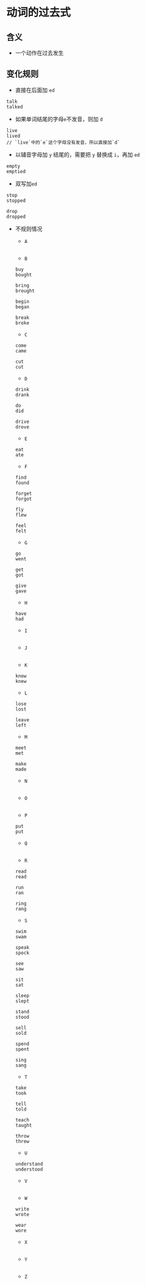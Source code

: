 # 动词的过去式

## 含义

- 一个动作在过去发生

## 变化规则

- 直接在后面加 `ed`

```
talk
talked
```

- 如果单词结尾的字母`e`不发音，则加 `d`

```
live
lived
// `live`中的`e`这个字母没有发音，所以直接加`d`
```

- 以辅音字母加 `y` 结尾的，需要把 `y` 替换成 `i`，再加 `ed`

```
empty
emptied
```

- 双写加`ed`

```
stop
stopped

drop
dropped
```

- 不规则情况

  - `A`

  ```

  ```

  - `B`

  ```
  buy
  bought

  bring
  brought

  begin
  began

  break
  broke
  ```

  - `C`

  ```
  come
  came

  cut
  cut
  ```

  - `D`

  ```
  drink
  drank

  do
  did

  drive
  drove
  ```

  - `E`

  ```
  eat
  ate
  ```

  - `F`

  ```
  find
  found

  forget
  forgot

  fly
  flew

  feel
  felt
  ```

  - `G`

  ```
  go
  went

  get
  got

  give
  gave
  ```

  - `H`

  ```
  have
  had
  ```

  - `I`

  ```

  ```

  - `J`

  ```

  ```

  - `K`

  ```
  know
  knew
  ```

  - `L`

  ```
  lose
  lost

  leave
  left
  ```

  - `M`

  ```
  meet
  met

  make
  made
  ```

  - `N`

  ```

  ```

  - `O`

  ```

  ```

  - `P`

  ```
  put
  put
  ```

  - `Q`

  ```

  ```

  - `R`

  ```
  read
  read

  run
  ran

  ring
  rang
  ```

  - `S`

  ```
  swim
  swam

  speak
  spock

  see
  saw

  sit
  sat

  sleep
  slept

  stand
  stood

  sell
  sold

  spend
  spent

  sing
  sang
  ```

  - `T`

  ```
  take
  took

  tell
  told

  teach
  taught

  throw
  threw
  ```

  - `U`

  ```
  understand
  understood
  ```

  - `V`

  ```

  ```

  - `W`

  ```
  write
  wrote

  wear
  wore
  ```

  - `X`

  ```

  ```

  - `Y`

  ```

  ```

  - `Z`

  ```

  ```
